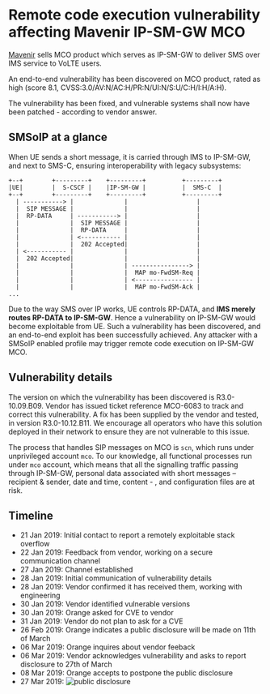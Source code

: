# Remote code execution vulnerability affecting Mavenir IP-SM-GW MCO

[Mavenir](https://mavenir.com/) sells MCO product which serves as IP-SM-GW to deliver SMS over IMS service to VoLTE users.

An end-to-end vulnerability has been discovered on MCO product, rated as high (score 8.1, CVSS:3.0/AV:N/AC:H/PR:N/UI:N/S:U/C:H/I:H/A:H).

The vulnerability has been fixed, and vulnerable systems shall now have been patched - according to vendor answer.

## SMSoIP at a glance

When UE sends a short message, it is carried through IMS to IP-SM-GW, and next to SMS-C, ensuring interoperability with legacy subsystems:

```
+--+        +---------+    +---------+          +---------+
|UE|        |  S-CSCF |    |IP-SM-GW |          |  SMS-C  |
+--+        +---------+    +---------+          +---------+
  | -----------> |              |                   |
  |  SIP MESSAGE |              |                   |
  |  RP-DATA     | -----------> |                   |
  |              |  SIP MESSAGE |                   |
  |              |  RP-DATA     |                   |
  |              | <----------- |                   |
  |              |  202 Accepted|                   |
  | <----------- |              |                   |
  |  202 Accepted|              |                   |
  |              |              | ----------------> |
  |              |              |  MAP mo-FwdSM-Req |
  |              |              | <---------------- |
  |              |              |  MAP mo-FwdSM-Ack |
...
```

Due to the way SMS over IP works, UE controls RP-DATA, and **IMS merely routes RP-DATA to IP-SM-GW**. Hence a vulnerability on IP-SM-GW would become exploitable from UE. Such a vulnerability has been discovered, and an end-to-end exploit has been successfully achieved. Any attacker with a SMSoIP enabled profile may trigger remote code execution on IP-SM-GW MCO.

## Vulnerability details

The version on which the vulnerability has been discovered is R3.0-10.09.B09. Vendor has issued ticket reference MCO-6083 to track and correct this vulnerability. A fix has been supplied by the vendor and tested, in version R3.0-10.12.B11. We encourage all operators who have this solution deployed in their network to ensure they are not vulnerable to this issue.

The process that handles SIP messages on MCO is `scn`, which runs under unprivileged account `mco`. To our knowledge, all functional processes run under `mco` account, which means that all the signalling traffic passing through IP-SM-GW, personal data associated with short messages – recipient & sender, date and time, content - , and configuration files are at risk.

## Timeline

* 21 Jan 2019: Initial contact to report a remotely exploitable stack overflow
* 22 Jan 2019: Feedback from vendor, working on a secure communication channel
* 27 Jan 2019: Channel established
* 28 Jan 2019: Initial communication of vulnerability details
* 28 Jan 2019: Vendor confirmed it has received them, working with engineering
* 30 Jan 2019: Vendor identified vulnerable versions
* 30 Jan 2019: Orange asked for CVE to vendor
* 31 Jan 2019: Vendor do not plan to ask for a CVE
* 26 Feb 2019: Orange indicates a public disclosure will be made on 11th of March
* 06 Mar 2019: Orange inquires about vendor feeback
* 06 Mar 2019: Vendor acknowledges vulnerability and asks to report disclosure to 27th of March
* 08 Mar 2019: Orange accepts to postpone the public disclosure
* 27 Mar 2019: ![public disclosure](https://github.com/orangecertcc/mavenir-mco-rce)
